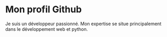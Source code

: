 # Mon profil Github

Je suis un développeur passionné. Mon expertise se situe principalement dans le développement web et python.
